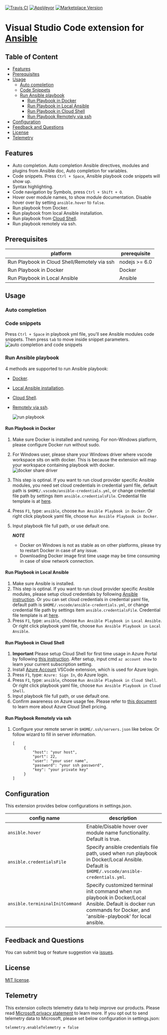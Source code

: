 [![Travis CI](https://travis-ci.org/VSChina/vscode-ansible.svg?branch=master)](https://travis-ci.org/VSChina/vscode-ansible)
[![AppVeyor](https://ci.appveyor.com/api/projects/status/kq11m16pl22k29un?svg=true)](https://ci.appveyor.com/project/yungez/vscode-ansible)
[![Marketplace Version](https://vsmarketplacebadge.apphb.com/version/vscoss.vscode-ansible.svg "Current Release")](https://marketplace.visualstudio.com/items?itemName=vscoss.vscode-ansible)

# Visual Studio Code extension for [Ansible](https://www.ansible.com/)

## Table of Content
- [Features](#features)
- [Prerequisites](#prerequisites)
- [Usage](#usage) 
   - [Auto completion](#auto-completion)
   - [Code Snippets](#code-snippets)
   - [Run Ansible playbook](#run-ansible-playbook) 
       - [Run Playbook in Docker](#run-playbook-in-docker)
       - [Run Playbook in Local Ansible](#run-playbook-in-local-ansible)
       - [Run Playbook in Cloud Shell](#run-playbook-in-cloud-shell)
       - [Run Playbook Remotely via ssh](#run-playbook-remotely-via-ssh)
- [Configuration](#configuration)
- [Feedback and Questions](#feedback-and-questions)
- [License](#license)
- [Telemetry](#telemetry)


## Features

  - Auto completion. Auto completion Ansible directives, modules and plugins from Ansible doc, Auto completion for variables.
  - Code snippets.  Press `Ctrl + Space`, Ansible playbook code snippets will show up.
  - Syntax highlighting.
  - Code navigation by Symbols, press `Ctrl + Shift + O`.
  - Hover over module names, to show module documentation. Disable hover over by setting `ansible.hover` to `false`.
  - Run playbook from Docker.
  - Run playbook from local Ansible installation.
  - Run playbook from [Cloud Shell](https://azure.microsoft.com/en-us/features/cloud-shell/). 
  - Run playbook remotely via ssh.


## Prerequisites

|platform|prerequisite|
|--------|-----------|
|Run Playbook in Cloud Shell/Remotely via ssh| nodejs >= 6.0 |
|Run Playbook in Docker|Docker|
|Run Playbook in Local Ansible| Ansible |

## Usage
### Auto completion
### Code snippets  
Press `Ctrl + Space` in playbook yml file, you'll see Ansible modules code snippets. Then press `tab` to move inside snippet parameters. 
![auto completion and code snippets](./images/authoring.gif)

### Run Ansible playbook   
  4 methods are supported to run Ansible playbook: 
  - [Docker](#run-playbook-in-docker).
  - [Local Ansible installation](#run-playbook-in-local-ansible).
  - [Cloud Shell](#run-playbook-in-cloud-shell).
  - [Remotely via ssh](#run-playbook-remotely-via-ssh).

    ![run playbook](./images/menu.png)
  
#### Run Playbook in Docker
1. Make sure Docker is installed and running. For non-Windows platform, please configure Docker run without sudo.
1. For Windows user, please share your Windows driver where vscode workspace sits on with docker. This is because the extension will map your workspace containing playbook with docker.   
![docker share driver](./images/dockerconfig.png)
1. This step is optinal. If you want to run cloud provider specific Ansible modules, you need set cloud credentials in credential yaml file, default path is `$HOME/.vscode/ansible-credentials.yml`, or change credential file path by settings item  `ansible.credentialsFile`. Credential file template is at [here](https://github.com/VSChina/vscode-ansible/blob/master/config/credentials.yml).    
1. Press `F1`, type: `ansible`, choose `Run Ansible Playbook in Docker`. Or right click playbook yaml file, choose `Run Ansible Playbook in Docker`.
1. Input playbook file full path, or use default one.

           
    ***NOTE***  
    - Docker on Windows is not as stable as on other platforms, please try to restart Docker in case of any issue.
    - Downloading Docker image first time usage may be time consuming in case of slow network connection.

#### Run Playbook in Local Ansible
1. Make sure Ansible is installed.
1. This step is optinal. If you want to run cloud provider specific Ansible modules, please setup cloud credentials by following [Ansible instruction](http://docs.ansible.com/ansible/latest/guides.html). Or you can set cloud credentials in credential yaml file, default path is `$HOME/.vscode/ansible-credentials.yml`, or change credential file path by settings item  `ansible.credentialsFile`. Credential file template is at [here](https://github.com/VSChina/vscode-ansible/blob/master/config/credentials.yml).  
1. Press `F1`, type: `ansible`, choose `Run Ansible Playbook in Local Ansible`. Or right click playbook yaml file, choose `Run Ansible Playbook in Local Ansible`.



#### Run Playbook in Cloud Shell
1. **Important** Please setup Cloud Shell for first time usage in Azure Portal by following [this instruction](https://docs.microsoft.com/en-us/azure/cloud-shell/overview). After setup, input cmd `az account show` to learn your current subscription setting.
1. Install [Azure Account](https://marketplace.visualstudio.com/items?itemName=ms-vscode.azure-account) VSCode extension, which is used for Azure login.
1. Press `F1`, type: `Azure: Sign In`, do Azure login.
1. Press `F1`, type: `ansible`, choose `Run Ansible Playbook in Cloud Shell`. Or right click playbook yaml file, choose `Run Ansible Playbook in Cloud Shell`.
1. Input playbook file full path, or use default one.
1. Confirm awareness on Azure usage fee. Please refer to [this document](https://docs.microsoft.com/en-us/azure/cloud-shell/pricing) to learn more about Azure Cloud Shell pricing.
    
#### Run Playbook Remotely via ssh
1. Configure your remote server in `$HOME/.ssh/servers.json` like below. Or follow wizard to fill in server information.
   ```
   [
        {
            "host": "your host",
            "port": 22,
            "user": "your user name",
            "password": "your ssh password",
            "key": "your private key"
        }
   ]
   ```

## Configuration  
This extension provides below configurations in settings.json.


|config name| description|
|--|--|
|`ansible.hover`| Enable/Disable hover over module name functionality. Default is true.|
|`ansible.credentialsFile` |Specify ansible credentials file path, used when run playbook in Docker/Local Ansible. Default is `$HOME/.vscode/ansible-credentials.yml`.|
|`ansible.termininalInitCommand`| Specify customized terminal init command when run playbook in Docker/Local Ansible. Default is docker run commands for Docker, and 'ansible-playbook' for local ansible.|


## Feedback and Questions
You can submit bug or feature suggestion via [issues](https://github.com/VSChina/vscode-ansible/issues/new).

## License
[MIT license](./LICENSE.md).

## Telemetry
This extension collects telemetry data to help improve our products. Please read [Microsoft privacy statement](https://privacy.microsoft.com/en-us/privacystatement) to learn more. If you opt out to send telemetry data to Microsoft, please set below configuration in settings.json:
```
telemetry.enableTelemetry = false
```


